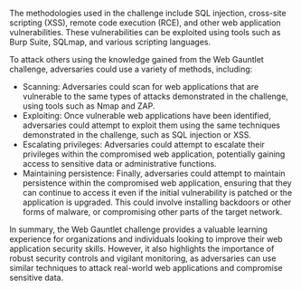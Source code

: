 The methodologies used in the challenge include SQL injection, cross-site scripting (XSS), remote code execution (RCE), and other web application vulnerabilities. These vulnerabilities can be exploited using tools such as Burp Suite, SQLmap, and various scripting languages.

To attack others using the knowledge gained from the Web Gauntlet challenge, adversaries could use a variety of methods, including:

- Scanning: Adversaries could scan for web applications that are vulnerable to the same types of attacks demonstrated in the challenge, using tools such as Nmap and ZAP.
- Exploiting: Once vulnerable web applications have been identified, adversaries could attempt to exploit them using the same techniques demonstrated in the challenge, such as SQL injection or XSS.
- Escalating privileges: Adversaries could attempt to escalate their privileges within the compromised web application, potentially gaining access to sensitive data or administrative functions.
- Maintaining persistence: Finally, adversaries could attempt to maintain persistence within the compromised web application, ensuring that they can continue to access it even if the initial vulnerability is patched or the application is upgraded. This could involve installing backdoors or other forms of malware, or compromising other parts of the target network.

In summary, the Web Gauntlet challenge provides a valuable learning experience for organizations and individuals looking to improve their web application security skills. However, it also highlights the importance of robust security controls and vigilant monitoring, as adversaries can use similar techniques to attack real-world web applications and compromise sensitive data.
